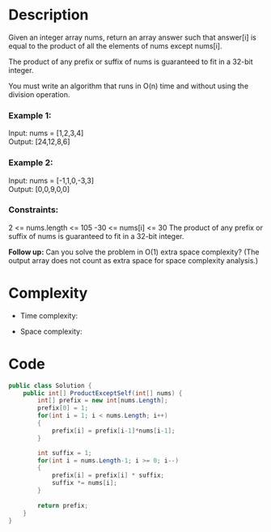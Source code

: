 # Description

Given an integer array nums, return an array answer such that answer[i] is equal to the product of all the elements of nums except nums[i].

The product of any prefix or suffix of nums is guaranteed to fit in a 32-bit integer.

You must write an algorithm that runs in O(n) time and without using the division operation.

### Example 1:

Input: nums = [1,2,3,4]\
Output: [24,12,8,6]
### Example 2:

Input: nums = [-1,1,0,-3,3]\
Output: [0,0,9,0,0]


### Constraints:

2 <= nums.length <= 105
-30 <= nums[i] <= 30
The product of any prefix or suffix of nums is guaranteed to fit in a 32-bit integer.


**Follow up:** Can you solve the problem in O(1) extra space complexity? (The output array does not count as extra space for space complexity analysis.)


# Complexity
- Time complexity:
<!-- Add your time complexity here, e.g. $$O(n)$$ -->

- Space complexity:
<!-- Add your space complexity here, e.g. $$O(n)$$ -->

# Code
```c#
public class Solution {
    public int[] ProductExceptSelf(int[] nums) {
        int[] prefix = new int[nums.Length];
        prefix[0] = 1;
        for(int i = 1; i < nums.Length; i++)
        {
            prefix[i] = prefix[i-1]*nums[i-1];
        }

        int suffix = 1;
        for(int i = nums.Length-1; i >= 0; i--)
        {
            prefix[i] = prefix[i] * suffix;
            suffix *= nums[i];
        }
 
        return prefix;
    }
}
```